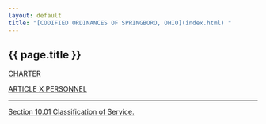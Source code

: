```yaml
---
layout: default 
title: "[CODIFIED ORDINANCES OF SPRINGBORO, OHIO](index.html) "
---
```


{{ page.title }}
----------------

[CHARTER](1289a412.html)

[ARTICLE X PERSONNEL](1467a412.html)

---

[Section 10.01 Classification of Service.](1469a412.html)
